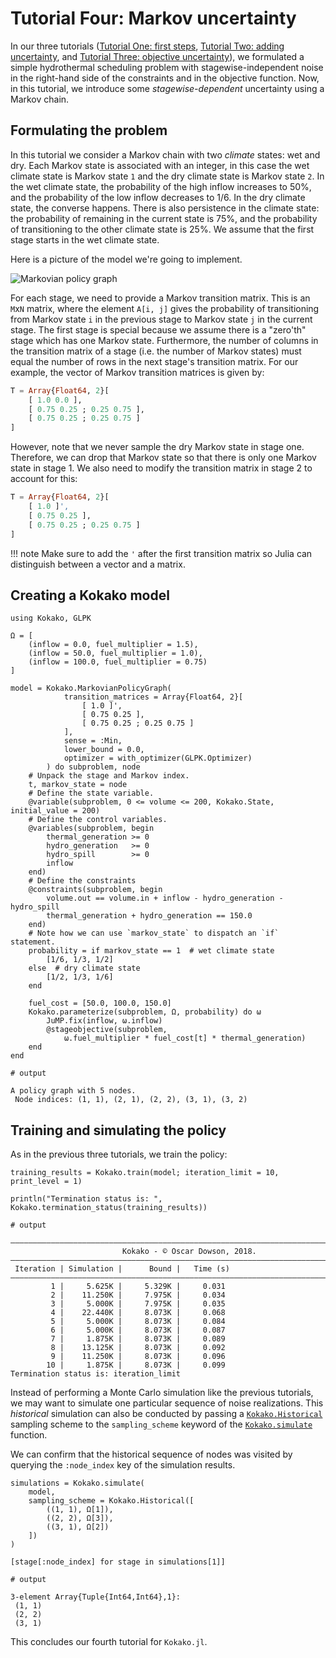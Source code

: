 # Tutorial Four: Markov uncertainty

In our three tutorials ([Tutorial One: first steps](@ref),
[Tutorial Two: adding uncertainty](@ref), and
[Tutorial Three: objective uncertainty](@ref)), we formulated a simple
hydrothermal scheduling problem with stagewise-independent noise in the
right-hand side of the constraints and in the objective function. Now, in this
tutorial, we introduce some *stagewise-dependent* uncertainty using a Markov
chain.

## Formulating the problem

In this tutorial we consider a Markov chain with two *climate* states: wet and
dry. Each Markov state is associated with an integer, in this case the wet
climate state  is Markov state `1` and the dry climate state is Markov state
`2`. In the wet climate state, the probability of the high inflow increases to
50%, and the probability of the low inflow decreases to 1/6. In the dry climate
state, the converse happens. There is also persistence in the climate state: the
probability of remaining in the current state is 75%, and the probability of
transitioning to the other climate state is 25%. We assume that the first stage
starts in the wet climate state.

Here is a picture of the model we're going to implement.

![Markovian policy graph](assets/stochastic_markovian_policy_graph.png)

For each stage, we need to provide a Markov transition matrix. This is an
`M`x`N` matrix, where the element `A[i, j]` gives the probability of
transitioning from Markov state `i` in the previous stage to Markov state `j` in
the current stage. The first stage is special because we assume there is a
"zero'th" stage which has one Markov state. Furthermore, the number of columns
in the transition matrix of a stage (i.e. the number of Markov states) must
equal the number of rows in the next stage's transition matrix. For our example,
the vector of Markov transition matrices is given by:
```julia
T = Array{Float64, 2}[
    [ 1.0 0.0 ],
    [ 0.75 0.25 ; 0.25 0.75 ],
    [ 0.75 0.25 ; 0.25 0.75 ]
]
```
However, note that we never sample the dry Markov state in stage one. Therefore,
we can drop that Markov state so that there is only one Markov state in stage 1.
We also need to modify the transition matrix in stage 2 to account for this:
```julia
T = Array{Float64, 2}[
    [ 1.0 ]',
    [ 0.75 0.25 ],
    [ 0.75 0.25 ; 0.25 0.75 ]
]
```

!!! note
    Make sure to add the `'` after the first transition matrix so Julia can
    distinguish between a vector and a matrix.

## Creating a Kokako model

```jldoctest tutorial_four
using Kokako, GLPK

Ω = [
    (inflow = 0.0, fuel_multiplier = 1.5),
    (inflow = 50.0, fuel_multiplier = 1.0),
    (inflow = 100.0, fuel_multiplier = 0.75)
]

model = Kokako.MarkovianPolicyGraph(
            transition_matrices = Array{Float64, 2}[
                [ 1.0 ]',
                [ 0.75 0.25 ],
                [ 0.75 0.25 ; 0.25 0.75 ]
            ],
            sense = :Min,
            lower_bound = 0.0,
            optimizer = with_optimizer(GLPK.Optimizer)
        ) do subproblem, node
    # Unpack the stage and Markov index.
    t, markov_state = node
    # Define the state variable.
    @variable(subproblem, 0 <= volume <= 200, Kokako.State, initial_value = 200)
    # Define the control variables.
    @variables(subproblem, begin
        thermal_generation >= 0
        hydro_generation   >= 0
        hydro_spill        >= 0
        inflow
    end)
    # Define the constraints
    @constraints(subproblem, begin
        volume.out == volume.in + inflow - hydro_generation - hydro_spill
        thermal_generation + hydro_generation == 150.0
    end)
    # Note how we can use `markov_state` to dispatch an `if` statement.
    probability = if markov_state == 1  # wet climate state
        [1/6, 1/3, 1/2]
    else  # dry climate state
        [1/2, 1/3, 1/6]
    end

    fuel_cost = [50.0, 100.0, 150.0]
    Kokako.parameterize(subproblem, Ω, probability) do ω
        JuMP.fix(inflow, ω.inflow)
        @stageobjective(subproblem,
            ω.fuel_multiplier * fuel_cost[t] * thermal_generation)
    end
end

# output

A policy graph with 5 nodes.
 Node indices: (1, 1), (2, 1), (2, 2), (3, 1), (3, 2)
```

## Training and simulating the policy

As in the previous three tutorials, we train the policy:
```jldoctest tutorial_four; filter=[r"\|.+?\n", r"Confidence interval.+?\n"]
training_results = Kokako.train(model; iteration_limit = 10, print_level = 1)

println("Termination status is: ", Kokako.termination_status(training_results))

# output

———————————————————————————————————————————————————————————————————————————————
                         Kokako - © Oscar Dowson, 2018.
———————————————————————————————————————————————————————————————————————————————
 Iteration | Simulation |      Bound |   Time (s)
———————————————————————————————————————————————————————————————————————————————
         1 |     5.625K |     5.329K |     0.031
         2 |    11.250K |     7.975K |     0.034
         3 |     5.000K |     7.975K |     0.035
         4 |    22.440K |     8.073K |     0.068
         5 |     5.000K |     8.073K |     0.084
         6 |     5.000K |     8.073K |     0.087
         7 |     1.875K |     8.073K |     0.089
         8 |    13.125K |     8.073K |     0.092
         9 |    11.250K |     8.073K |     0.096
        10 |     1.875K |     8.073K |     0.099
Termination status is: iteration_limit
```

Instead of performing a Monte Carlo simulation like the previous tutorials, we
may want to simulate one particular sequence of noise realizations. This
_historical_ simulation can also be conducted by passing a
[`Kokako.Historical`](@ref) sampling scheme to the `sampling_scheme` keyword of
the [`Kokako.simulate`](@ref) function.

We can confirm that the historical sequence of nodes was visited by querying
the `:node_index` key of the simulation results.

```jldoctest tutorial_four
simulations = Kokako.simulate(
    model,
    sampling_scheme = Kokako.Historical([
        ((1, 1), Ω[1]),
        ((2, 2), Ω[3]),
        ((3, 1), Ω[2])
    ])
)

[stage[:node_index] for stage in simulations[1]]

# output

3-element Array{Tuple{Int64,Int64},1}:
 (1, 1)
 (2, 2)
 (3, 1)
```

This concludes our fourth tutorial for `Kokako.jl`.

